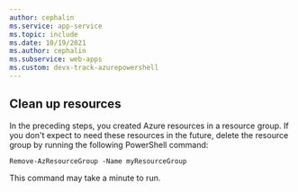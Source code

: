 ```yaml
---
author: cephalin
ms.service: app-service
ms.topic: include
ms.date: 10/19/2021
ms.author: cephalin
ms.subservice: web-apps
ms.custom: devx-track-azurepowershell
---
```

## Clean up resources

In the preceding steps, you created Azure resources in a resource group. If you don't expect to need these resources in the future, delete the resource group by running the following PowerShell command:

```azurecli-interactive
Remove-AzResourceGroup -Name myResourceGroup
```

This command may take a minute to run.
